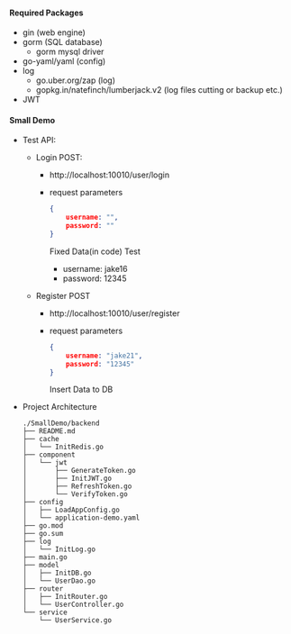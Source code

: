#### Required Packages
- gin (web engine)
- gorm (SQL database)
  - gorm mysql driver
- go-yaml/yaml (config)
- log
  - go.uber.org/zap (log)
  - gopkg.in/natefinch/lumberjack.v2 (log files cutting or backup etc.)
- JWT



#### Small Demo

- Test API:

  - Login POST:

    - http://localhost:10010/user/login

    - request parameters

      ```JSON
      {
          username: "",
          password: ""
      }
      ```

      Fixed Data(in code) Test

      - username: jake16
      - password: 12345

  - Register POST

    - http://localhost:10010/user/register

    - request parameters

      ```JSON
      {
          username: "jake21",
          password: "12345"
      }
      ```

      Insert Data to DB

- Project Architecture

  ```
  ./SmallDemo/backend
  ├── README.md
  ├── cache
  │   └── InitRedis.go
  ├── component
  │   └── jwt
  │       ├── GenerateToken.go
  │       ├── InitJWT.go
  │       ├── RefreshToken.go
  │       └── VerifyToken.go
  ├── config
  │   ├── LoadAppConfig.go
  │   └── application-demo.yaml
  ├── go.mod
  ├── go.sum
  ├── log
  │   └── InitLog.go
  ├── main.go
  ├── model
  │   ├── InitDB.go
  │   └── UserDao.go
  ├── router
  │   ├── InitRouter.go
  │   └── UserController.go
  └── service
      └── UserService.go
  ```

  